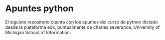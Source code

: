 # Apuntes python
El siguiete repositorio cuenta con los apuntes del curso de python dictado desde la plataforma edx, puntualmente de charles severance, University of Michigan School of Information.


